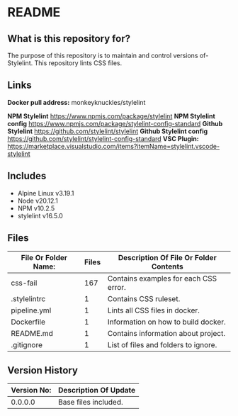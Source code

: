 # README #

## What is this repository for? ##

The purpose of this repository is to maintain and control versions of-
Stylelint. This repository lints CSS files.

## Links ##

**Docker pull address:** monkeyknuckles/stylelint

**NPM Stylelint**           <https://www.npmjs.com/package/stylelint>
**NPM Stylelint config**    <https://www.npmjs.com/package/stylelint-config-standard>
**Github Stylelint**        <https://github.com/stylelint/stylelint>
**Github Stylelint config** <https://github.com/stylelint/stylelint-config-standard>
**VSC Plugin:**             <https://marketplace.visualstudio.com/items?itemName=stylelint.vscode-stylelint>

## Includes ##

* Alpine Linux  v3.19.1
* Node          v20.12.1
* NPM           v10.2.5
* stylelint     v16.5.0

## Files ##

| File Or Folder Name:      | Files | Description Of File Or Folder Contents |
|---------------------------|-------|----------------------------------------|
| css-fail                  |  167  | Contains examples for each CSS error.  |
| .stylelintrc              |   1   | Contains CSS ruleset.                  |
| pipeline.yml              |   1   | Lints all CSS files in docker.         |
| Dockerfile                |   1   | Information on how to build docker.    |
| README.md                 |   1   | Contains information about project.    |
| .gitignore                |   1   | List of files and folders to ignore.   |

## Version History ##

| Version No:    | Description Of Update              |
|----------------|------------------------------------|
| 0.0.0.0        | Base files included.               |

